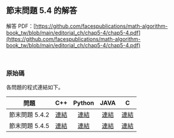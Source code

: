 ## 節末問題 5.4 的解答

解答 PDF：[https://github.com/facespublications/math-algorithm-book_tw/blob/main/editorial_ch/chap5-4/chap5-4.pdf](https://github.com/facespublications/math-algorithm-book_tw/blob/main/editorial_ch/chap5-4/chap5-4.pdf)

<br />

### 原始碼

各問題的程式連結如下。

| 問題 | C++ | Python | JAVA | C |
|:---:|:---:|:---:|:---:|:---:|
| 節末問題 5.4.2 | [連結](https://github.com/facespublications/math-algorithm-book_tw/blob/main/editorial_ch/chap5-4/prob5-4-2.cpp) | [連結](https://github.com/facespublications/math-algorithm-book_tw/blob/main/editorial_ch/chap5-4/prob5-4-2.py) | [連結](https://github.com/facespublications/math-algorithm-book_tw/blob/main/editorial_ch/chap5-4/prob5-4-2.java) | [連結](https://github.com/facespublications/math-algorithm-book_tw/blob/main/editorial_ch/chap5-4/prob5-4-2.c) |
| 節末問題 5.4.5 | [連結](https://github.com/facespublications/math-algorithm-book_tw/blob/main/editorial_ch/chap5-4/prob5-4-5.cpp) | [連結](https://github.com/facespublications/math-algorithm-book_tw/blob/main/editorial_ch/chap5-4/prob5-4-5.py) | [連結](https://github.com/facespublications/math-algorithm-book_tw/blob/main/editorial_ch/chap5-4/prob5-4-5.java) | [連結](https://github.com/facespublications/math-algorithm-book_tw/blob/main/editorial_ch/chap5-4/prob5-4-5.c) |
